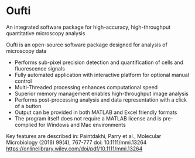 # Oufti
 An integrated software package for high-accuracy, high-throughput quantitative microscopy analysis

Oufti is an open-source software package designed for analysis of microscopy data

* Performs sub-pixel precision detection and quantification of cells and fluorescence signals
* Fully automated application with interactive platform for optional manual control
* Multi-Threaded processing enhances computational speed
* Superior memory management enables high-throughput image analysis
* Performs post-processing analysis and data representation with a click of a button
* Output can be provided in both MATLAB and Excel friendly formats
* The program itself does not require a MATLAB license and is pre-complied for Windows and Mac environments

Key features are described in:
  Paintdakhi, Parry et al., Molecular Microbiology (2016) 99(4), 767-777
  doi: 10.1111/mmi.13264
  https://onlinelibrary.wiley.com/doi/pdf/10.1111/mmi.13264
